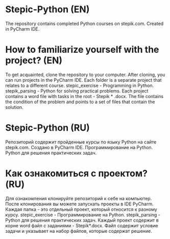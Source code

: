 # Stepic-Python (EN)
The repository contains completed Python courses on stepik.com. Created in PyCharm IDE.

# How to familiarize yourself with the project? (EN)
To get acquainted, clone the repository to your computer.
After cloning, you can run projects in the PyCharm IDE.
Each folder is a separate project that relates to a different course.
stepic_exercise - Programming in Python.
stepik_parsing - Python for solving practical problems.
Each project contains a word file with tasks in the root - Stepik * .docx.
The file contains the condition of the problem and points to a set of files that contain the solution.

# Stepic-Python (RU)
Репозиторий содержит пройденные курсы по языку Python на сайте stepik.com. Создано в PyCharm IDE.
Программирование на Python.
Python для решения практических задач.

# Как ознакомиться с проектом? (RU)
Для ознакомления клонируйте репозиторий к себе на компьютер.
После клонирования вы можете запускать проекты в IDE PyCharm.
Каждая папка - это отдельный проект, который относится к разному курсу. 
stepic_exercise - Программирование на Python.
stepik_parsing - Python для решения практических задач.
Каждый проект содержит в корне word файл с заданиями - Stepik*.docx. Файл содержит условие задачи и указывает на набор файлов, которые содержат решение.


